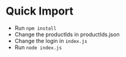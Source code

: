 # Quick Import

- Run `npm install`
- Change the productIds in productIds.json
- Change the login in `index.js`
- Run `node index.js`